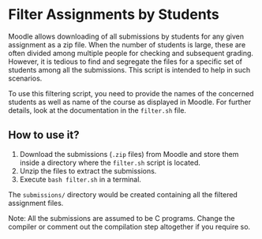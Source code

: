 # Filter Assignments by Students

Moodle allows downloading of all submissions by students for any given
assignment as a zip file. When the number of students is large, these
are often divided among multiple people for checking and subsequent
grading. However, it is tedious to find and segregate the files for
a specific set of students among all the submissions. This script is
intended to help in such scenarios.

To use this filtering script, you need to provide the names of the
concerned students as well as name of the course as displayed in Moodle.
For further details, look at the documentation in the `filter.sh` file.


## How to use it?

1. Download the submissions (`.zip` files) from Moodle and store them
inside a directory where the `filter.sh` script is located.
2. Unzip the files to extract the submissions.
3. Execute `bash filter.sh` in a terminal.

The `submissions/` directory would be created containing all the
filtered assignment files.

Note: All the submissions are assumed to be C programs. Change the
compiler or comment out the compilation step altogether if you require
so.
